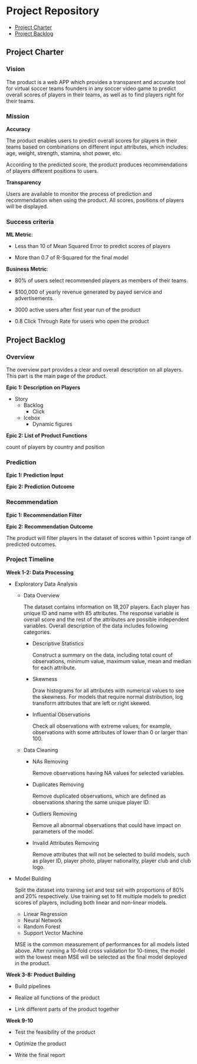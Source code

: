 # Project Repository

<!-- toc -->

- [Project Charter](#project-charter)
- [Project Backlog](#project-backlog)

<!-- tocstop -->

## Project Charter 

### Vision

The product is a web APP which provides a transparent and accurate tool for virtual soccer teams founders in any soccer video game to predict overall scores of players in their teams, as well as to find players right for their teams.

### Mission

**Accuracy**

The product enables users to predict overall scores for players in their teams based on combinations on different input attributes, which includes: age, weight, strength, stamina, shot power, etc.

According to the predicted score, the product produces recommendations of players different positions to users.

**Transparency**

Users are available to monitor the process of prediction and recommendation when using the product. All scores, positions of players will be displayed.

### Success criteria 

**ML Metric**: 

- Less than 10 of Mean Squared Error to predict  scores of players

- More than 0.7 of R-Squared for the final model

**Business Metric**: 

- 80% of users select recommended players as members of their teams.

- $100,000 of yearly revenue generated by payed service and advertisements.

- 3000 active users after first year run of the product

- 0.8 Click Through Rate for users who open the product

## Project Backlog

### Overview

The overview part provides a clear and overall description on all players. This part is the main page of the product.

**Epic 1: Description on Players**

- Story
  * Backlog
     + Click
  * Icebox
    + Dynamic figures 

**Epic 2: List of Product Functions**

count of players by country and position

### Prediction

**Epic 1: Prediction Input**

**Epic 2: Prediction Outcome**

### Recommendation

**Epic 1: Recommendation Filter**

**Epic 2: Recommendation Outcome**

The product will filter players in the dataset of scores within 1 point range of predicted outcomes.

### Project Timeline

**Week 1-2: Data Processing**

- Exploratory Data Analysis

  * Data Overview

    The dataset contains information on 18,207 players. Each player has unique ID and name with 85 attributes. The response variable is overall score and the rest of the attributes are possible independent variables. Overall description of the data includes following categories.

    + Descriptive Statistics
    
        Construct a summary on the data, including total count of observations, minimum value, maximum value, mean and median for each attribute.
        
    + Skewness
    
      Draw histograms for all attributes with numerical values to see the skewness. For models that require normal distribution, log transform attributes that are left or right skewed.
      
    + Influential Observations
    
        Check all observations with extreme values, for example, observations with some attributes of lower than 0 or larger than 100.

  * Data Cleaning
      
      + NAs Removing
       
         Remove observations having NA values for selected variables. 
         
      + Duplicates Removing
        
        Remove duplicated observations, which are defined as observations sharing the same unique player ID.
        
      + Outliers Removing
      
        Remove all abnormal observations that could have impact on parameters of the model.
      
      + Invalid Attributes Removing
     
        Remove attributes that will not be selected to build models, such as player ID, player photo, player nationality, player club and club logo.

- Model Building

  Split the dataset into training set and test set with proportions of 80% and 20% respectively. Use training set to fit multiple models to predict scores of players, including both linear and non-linear models. 
  
  * Linear Regression
  * Neural Network
  * Random Forest
  * Support Vector Machine
  
  MSE is the common measurement of performances for all models listed above. After running a 10-fold cross validation for 10-times, the model with the lowest mean MSE will be selected as the final model deployed in the product.

**Week 3-8: Product Building**

- Build pipelines

- Realize all functions of the product 

- Link different parts of the product together

**Week 9-10**

- Test the feasibility of the product 

- Optimize the product

- Write the final report


<!--stackedit_data:
eyJoaXN0b3J5IjpbODQ5MzE3ODk0LDEyNTI2MzY2NTcsMTk4Nj
Q4NzI5OCwtMTcwODgyNzQwOSwxMDM0MzE2MzA3LDUxMDE3NDQy
NSwtMjEwNTkzOTY4OCwtMTg4OTAwOTM0MywtODU3NzMwMjAzLD
g1OTUyMTc4MSwtMTE1MjMyNDQyMSwxMTY4OTg2MTgsLTEyNzUw
NTg1ODgsLTE0MzMxMDY4MzgsLTE0OTk2MzcxNDYsLTIyOTA4OT
E1MSwxNzg4Nzk0MDE2LDE1MTk3NjcwNDQsLTk4MjU1MTYyNCwt
ODg1MTk0MzZdfQ==
-->